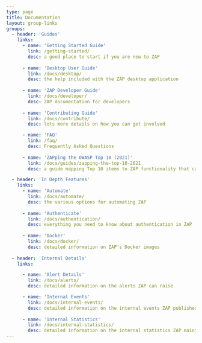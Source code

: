 ```yaml
---
type: page
title: Documentation
layout: group-links
groups:
  - header: 'Guides'
    links:
      - name: 'Getting Started Guide'
        link: /getting-started/
        desc: a good place to start if you are new to ZAP
    
      - name: 'Desktop User Guide'
        link: /docs/desktop/
        desc: the help included with the ZAP desktop application 
    
      - name: 'ZAP Developer Guide'
        link: /docs/developer/
        desc: ZAP documentation for developers
    
      - name: 'Contributing Guide'
        link: /docs/contribute/
        desc: lots more details on how you can get involved 

      - name: 'FAQ'
        link: /faq/
        desc: Frequently Asked Questions 
    
      - name: 'ZAPping the OWASP Top 10 (2021)'
        link: /docs/guides/zapping-the-top-10-2021
        desc: a guide mapping Top 10 items to ZAP functionality that can assist IT security personnel

  - header: 'In Depth Features'
    links:
      - name: 'Automate'
        link: /docs/automate/
        desc: the various options for automating ZAP 
    
      - name: 'Authenticate'
        link: /docs/authentication/
        desc: everything you need to know about authentication in ZAP 
    
      - name: 'Docker'
        link: /docs/docker/
        desc: detailed information on ZAP's Docker images 
    
  - header: 'Internal Details'
    links:

      - name: 'Alert Details'
        link: /docs/alerts/
        desc: detailed information on the alerts ZAP can raise 

      - name: 'Internal Events'
        link: /docs/internal-events/
        desc: detailed information on the internal events ZAP publishes 
    
      - name: 'Internal Statistics'
        link: /docs/internal-statistics/
        desc: detailed information on the internal statistics ZAP maintains 
---
```


